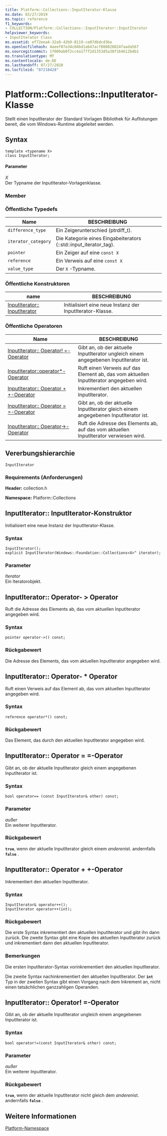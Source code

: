 ```yaml
---
title: Platform::Collections::InputIterator-Klasse
ms.date: 03/27/2019
ms.topic: reference
f1_keywords:
- COLLECTION/Platform::Collections::InputIterator::InputIterator
helpviewer_keywords:
- InputIterator Class
ms.assetid: ef72eea4-32a9-42b9-8119-ce87dbdcd3be
ms.openlocfilehash: 4aeef07a34c04bd1ab47acf808026024faada567
ms.sourcegitcommit: 1f009ab0f2cc4a177f2d1353d5a38f164612bdb1
ms.translationtype: MT
ms.contentlocale: de-DE
ms.lasthandoff: 07/27/2020
ms.locfileid: "87218428"
---
```

# <a name="platformcollectionsinputiterator-class"></a>Platform::Collections::InputIterator-Klasse

Stellt einen InputIterator der Standard Vorlagen Bibliothek für Auflistungen bereit, die vom Windows-Runtime abgeleitet werden.

## <a name="syntax"></a>Syntax

```
template <typename X>
class InputIterator;
```

#### <a name="parameters"></a>Parameter

*X*<br/>
Der Typname der InputIterator-Vorlagenklasse.

### <a name="members"></a>Member

### <a name="public-typedefs"></a>Öffentliche Typedefs

|Name|BESCHREIBUNG|
|----------|-----------------|
|`difference_type`|Ein Zeigerunterschied (ptrdiff_t).|
|`iterator_category`|Die Kategorie eines Eingabeiterators (::std::input_iterator_tag).|
|`pointer`|Ein Zeiger auf eine `const X`|
|`reference`|Ein Verweis auf eine `const X`|
|`value_type`|Der `X` -Typname.|

### <a name="public-constructors"></a>Öffentliche Konstruktoren

|name|BESCHREIBUNG|
|----------|-----------------|
|[InputIterator:: InputIterator](#ctor)|Initialisiert eine neue Instanz der InputIterator-Klasse.|

### <a name="public-operators"></a>Öffentliche Operatoren

|Name|BESCHREIBUNG|
|----------|-----------------|
|[InputIterator:: Operator! =-Operator](#operator-inequality)|Gibt an, ob der aktuelle InputIterator ungleich einem angegebenen InputIterator ist.|
|[InputIterator::operator*-Operator](#operator-dereference)|Ruft einen Verweis auf das Element ab, das vom aktuellen InputIterator angegeben wird.|
|[InputIterator:: Operator + +-Operator](#operator-increment)|Inkrementiert den aktuellen InputIterator.|
|[InputIterator:: Operator = =-Operator](#operator-equality)|Gibt an, ob der aktuelle InputIterator gleich einem angegebenen InputIterator ist.|
|[InputIterator:: Operator->-Operator](#operator-arrow)|Ruft die Adresse des Elements ab, auf das vom aktuellen InputIterator verwiesen wird.|

## <a name="inheritance-hierarchy"></a>Vererbungshierarchie

`InputIterator`

### <a name="requirements"></a>Requirements (Anforderungen)

**Header:** collection.h

**Namespace:** Platform::Collections

## <a name="inputiteratorinputiterator-constructor"></a><a name="ctor"></a>InputIterator:: InputIterator-Konstruktor

Initialisiert eine neue Instanz der InputIterator-Klasse.

### <a name="syntax"></a>Syntax

```
InputIterator();
explicit InputIterator(Windows::Foundation::Collections<X>^ iterator);
```

### <a name="parameters"></a>Parameter

*Iterator*<br/>
Ein Iteratorobjekt.

## <a name="inputiteratoroperator-gt-operator"></a><a name="operator-arrow"></a>InputIterator:: Operator- &gt; Operator

Ruft die Adresse des Elements ab, das vom aktuellen InputIterator angegeben wird.

### <a name="syntax"></a>Syntax

```
pointer operator->() const;
```

### <a name="return-value"></a>Rückgabewert

Die Adresse des Elements, das vom aktuellen InputIterator angegeben wird.

## <a name="inputiteratoroperator-operator"></a><a name="operator-dereference"></a>InputIterator:: Operator- \* Operator

Ruft einen Verweis auf das Element ab, das vom aktuellen InputIterator angegeben wird.

### <a name="syntax"></a>Syntax

```
reference operator*() const;
```

### <a name="return-value"></a>Rückgabewert

Das Element, das durch den aktuellen InputIterator angegeben wird.

## <a name="inputiteratoroperator-operator"></a><a name="operator-equality"></a>InputIterator:: Operator = =-Operator

Gibt an, ob der aktuelle InputIterator gleich einem angegebenen InputIterator ist.

### <a name="syntax"></a>Syntax

```
bool operator== (const InputIterator& other) const;
```

### <a name="parameters"></a>Parameter

*außer*<br/>
Ein weiterer InputIterator.

### <a name="return-value"></a>Rückgabewert

**`true`**, wenn der aktuelle InputIterator gleich einem *anderen*ist. andernfalls **`false`** .

## <a name="inputiteratoroperator-operator"></a><a name="operator-increment"></a>InputIterator:: Operator + +-Operator

Inkrementiert den aktuellen InputIterator.

### <a name="syntax"></a>Syntax

```
InputIterator& operator++();
InputIterator operator++(int);
```

### <a name="return-value"></a>Rückgabewert

Die erste Syntax inkrementiert den aktuellen InputIterator und gibt ihn dann zurück. Die zweite Syntax gibt eine Kopie des aktuellen InputIterator zurück und inkrementiert dann den aktuellen InputIterator.

### <a name="remarks"></a>Bemerkungen

Die ersten InputIterator-Syntax vorinkrementiert den aktuellen InputIterator.

Die zweite Syntax nachinkrementiert den aktuellen InputIterator. Der **`int`** Typ in der zweiten Syntax gibt einen Vorgang nach dem Inkrement an, nicht einen tatsächlichen ganzzahligen Operanden.

## <a name="inputiteratoroperator-operator"></a><a name="operator-inequality"></a>InputIterator:: Operator! =-Operator

Gibt an, ob der aktuelle InputIterator ungleich einem angegebenen InputIterator ist.

### <a name="syntax"></a>Syntax

```
bool operator!=(const InputIterator& other) const;
```

### <a name="parameters"></a>Parameter

*außer*<br/>
Ein weiterer InputIterator.

### <a name="return-value"></a>Rückgabewert

**`true`**, wenn der aktuelle InputIterator nicht gleich dem *anderen*ist. andernfalls **`false`** .

## <a name="see-also"></a>Weitere Informationen

[Platform-Namespace](platform-namespace-c-cx.md)

